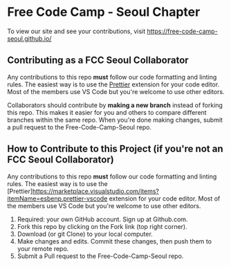 # Free Code Camp - Seoul Chapter

To view our site and see your contributions, visit <https://free-code-camp-seoul.github.io/>

## Contributing as a FCC Seoul Collaborator

Any contributions to this repo **must** follow our code formatting and linting rules. The easiest way is to use the [Prettier](https://marketplace.visualstudio.com/items?itemName=esbenp.prettier-vscode) extension for your code editor. Most of the members use VS Code but you're welcome to use other editors.

Collaborators should contribute by **making a new branch** instead of forking this repo. This makes it easier for you and others to compare different branches within the same repo. When you're done making changes, submit a pull request to the Free-Code-Camp-Seoul repo.

## How to Contribute to this Project (if you're not an FCC Seoul Collaborator)

Any contributions to this repo **must** follow our code formatting and linting rules. The easiest way is to use the [Prettier]<https://marketplace.visualstudio.com/items?itemName=esbenp.prettier-vscode> extension for your code editor. Most of the members use VS Code but you're welcome to use other editors.

1. Required: your own GitHub account. Sign up at Github.com.
2. Fork this repo by clicking on the Fork link (top right corner).
3. Download (or git Clone) to your local computer.
4. Make changes and edits. Commit these changes, then push them to your remote repo.
5. Submit a Pull request to the Free-Code-Camp-Seoul repo.

